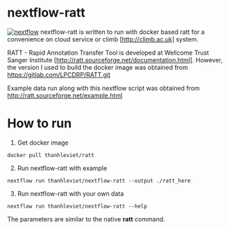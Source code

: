 # nextflow-ratt
[![nextflow](https://img.shields.io/badge/nextflow-%E2%89%A50.20.0-brightgreen.svg)](http://nextflow.io)
nextflow-ratt is written to run with docker based ratt for a convenience on cloud service or climb [http://climb.ac.uk] system.

RATT - Rapid Annotation Transfer Tool is developed at Wellcome Trust Sanger Institute [http://ratt.sourceforge.net/documentation.html]. However, the version I used to build the docker image was obtained from https://gitlab.com/LPCDRP/RATT.git

Example data run along with this nextflow script was obtained from http://ratt.sourceforge.net/example.html

# How to run

1. Get docker image

```
docker pull thanhleviet/ratt
```

2. Run nextflow-ratt with example

```
nextflow run thanhleviet/nextflow-ratt --output ./ratt_here
```

3. Run nextflow-ratt with your own data

```
nextflow run thanhleviet/nextflow-ratt --help
```

The parameters are similar to the native **ratt** command.
